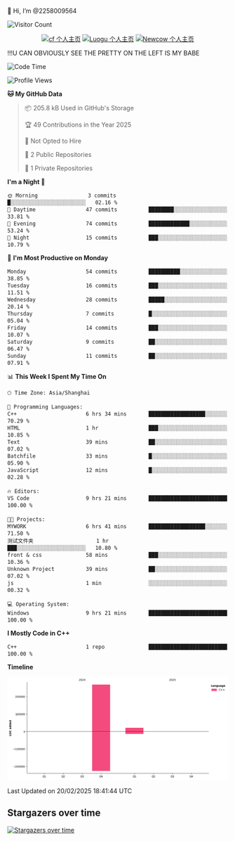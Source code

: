  👋 Hi, I’m @2258009564

![Visitor Count](https://profile-counter.glitch.me/{2258009564}/count.svg)

<!---
2258009564/2258009564 is a ✨ special ✨ repository because its `README.md` (this file) appears on your GitHub profile.
You can click the Preview link to take a look at your changes.
--->

<div align="center">

[![cf 个人主页](https://img.shields.io/badge/codeforces-alisa22580-yellow)](https://codeforces.com/profile/alisa22580)
[![Luogu 个人主页](https://img.shields.io/badge/Luogu-alisa_kujou-blue)](https://www.luogu.com.cn/user/1440708)
[![Newcow 个人主页](https://img.shields.io/badge/nowcoder-lzy-blue)](https://ac.nowcoder.com/acm/contest/profile/51334038)

</div>

!!!U CAN OBVIOUSLY SEE THE PRETTY ON THE LEFT IS MY BABE



<!--START_SECTION:waka-->
![Code Time](http://img.shields.io/badge/Code%20Time-98%20hrs%2059%20mins-blue)

![Profile Views](http://img.shields.io/badge/Profile%20Views-0-blue)

**🐱 My GitHub Data** 

> 📦 205.8 kB Used in GitHub's Storage 
 > 
> 🏆 49 Contributions in the Year 2025
 > 
> 🚫 Not Opted to Hire
 > 
> 📜 2 Public Repositories 
 > 
> 🔑 1 Private Repositories 
 > 
**I'm a Night 🦉** 

```text
🌞 Morning                3 commits           █░░░░░░░░░░░░░░░░░░░░░░░░   02.16 % 
🌆 Daytime                47 commits          ████████░░░░░░░░░░░░░░░░░   33.81 % 
🌃 Evening                74 commits          █████████████░░░░░░░░░░░░   53.24 % 
🌙 Night                  15 commits          ███░░░░░░░░░░░░░░░░░░░░░░   10.79 % 
```
📅 **I'm Most Productive on Monday** 

```text
Monday                   54 commits          ██████████░░░░░░░░░░░░░░░   38.85 % 
Tuesday                  16 commits          ███░░░░░░░░░░░░░░░░░░░░░░   11.51 % 
Wednesday                28 commits          █████░░░░░░░░░░░░░░░░░░░░   20.14 % 
Thursday                 7 commits           █░░░░░░░░░░░░░░░░░░░░░░░░   05.04 % 
Friday                   14 commits          ███░░░░░░░░░░░░░░░░░░░░░░   10.07 % 
Saturday                 9 commits           ██░░░░░░░░░░░░░░░░░░░░░░░   06.47 % 
Sunday                   11 commits          ██░░░░░░░░░░░░░░░░░░░░░░░   07.91 % 
```


📊 **This Week I Spent My Time On** 

```text
🕑︎ Time Zone: Asia/Shanghai

💬 Programming Languages: 
C++                      6 hrs 34 mins       ██████████████████░░░░░░░   70.29 % 
HTML                     1 hr                ███░░░░░░░░░░░░░░░░░░░░░░   10.85 % 
Text                     39 mins             ██░░░░░░░░░░░░░░░░░░░░░░░   07.02 % 
Batchfile                33 mins             █░░░░░░░░░░░░░░░░░░░░░░░░   05.90 % 
JavaScript               12 mins             █░░░░░░░░░░░░░░░░░░░░░░░░   02.28 % 

🔥 Editors: 
VS Code                  9 hrs 21 mins       █████████████████████████   100.00 % 

🐱‍💻 Projects: 
MYWORK                   6 hrs 41 mins       ██████████████████░░░░░░░   71.50 % 
测试文件夹                    1 hr                ███░░░░░░░░░░░░░░░░░░░░░░   10.80 % 
front & css              58 mins             ███░░░░░░░░░░░░░░░░░░░░░░   10.36 % 
Unknown Project          39 mins             ██░░░░░░░░░░░░░░░░░░░░░░░   07.02 % 
js                       1 min               ░░░░░░░░░░░░░░░░░░░░░░░░░   00.32 % 

💻 Operating System: 
Windows                  9 hrs 21 mins       █████████████████████████   100.00 % 
```

**I Mostly Code in C++** 

```text
C++                      1 repo              █████████████████████████   100.00 % 
```



**Timeline**

![Lines of Code chart](https://raw.githubusercontent.com/2258009564/2258009564/main/assets/bar_graph.png)


 Last Updated on 20/02/2025 18:41:44 UTC
<!--END_SECTION:waka-->

## Stargazers over time
[![Stargazers over time](https://starchart.cc/2258009564/2258009564.svg?variant=adaptive)](https://starchart.cc/2258009564/2258009564)
